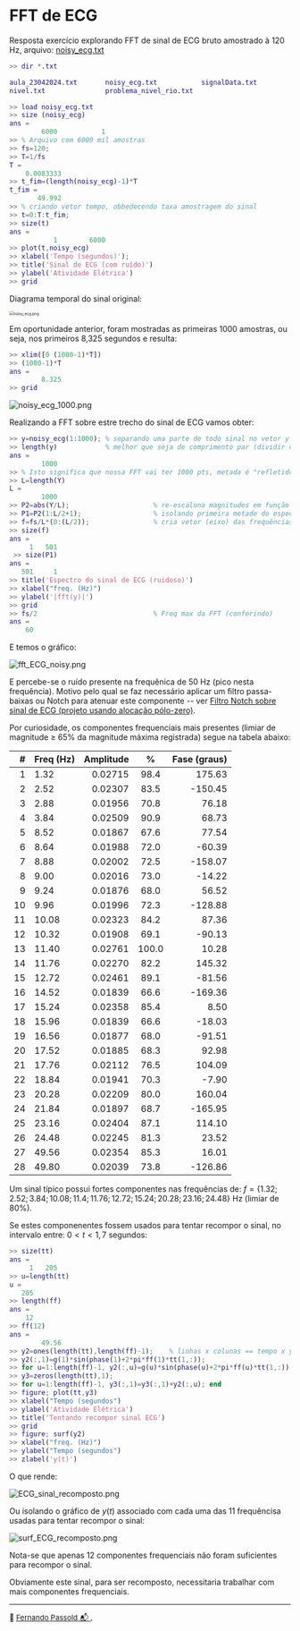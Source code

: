 # FFT de ECG

Resposta exercício explorando FFT de sinal de ECG bruto amostrado à 120 Hz, arquivo: [noisy_ecg.txt](noisy_ecg.txt)

```matlab
>> dir *.txt

aula_23042024.txt       noisy_ecg.txt           signalData.txt          
nivel.txt               problema_nivel_rio.txt  

>> load noisy_ecg.txt
>> size (noisy_ecg)
ans =
        6000           1
>> % Arquivo com 6000 mil amostras
>> fs=120;
>> T=1/fs
T =
    0.0083333
>> t_fim=(length(noisy_ecg)-1)*T
t_fim =
       49.992
>> % criando vetor tempo, obbedecendo taxa amostragem do sinal
>> t=0:T:t_fim;
>> size(t)
ans =
           1        6000
>> plot(t,noisy_ecg)
>> xlabel('Tempo (segundos)');
>> title('Sinal de ECG (com ruído)')
>> ylabel('Atividade Elétrica')
>> grid
```

Diagrama temporal do sinal original:

<img src="figuras/noisy_ecg.png" alt="noisy_ecg.png" style="zoom:48%;" />

Em oportunidade anterior, foram mostradas as primeiras 1000 amostras, ou seja, nos primeiros 8,325 segundos e resulta:

```matlab
>> xlim([0 (1000-1)*T])
>> (1000-1)*T
ans =
        8.325
>> grid
```

![noisy_ecg_1000.png](figuras/noisy_ecg_1000.png)

Realizando a FFT sobre estre trecho do sinal de ECG vamos obter:

```matlab
>> y=noisy_ecg(1:1000);	% separando uma parte de todo sinal no vetor y
>> length(y)			% melhor que seja de comprimento par (dividir especttro depois)
ans =
        1000
>> % Isto significa que nossa FFT vai ter 1000 pts, metada é "refletido"
>> L=length(Y)
L =
        1000
>> P2=abs(Y/L);                     % re-escalona magnitudes em função de L
>> P1=P2(1:L/2+1);                  % isolando primeira metade do espectro
>> f=fs/L*(0:(L/2));				% cria vetor (eixo) das frequências
>> size(f)
ans =
     1   501
 >> size(P1)
ans =
   501     1
>> title('Espectro do sinal de ECG (ruidoso)')
>> xlabel("freq. (Hz)")
>> ylabel('|fft(y)|')
>> grid
>> fs/2								% Freq max da FFT (conferindo)
ans =
    60
```

E temos o gráfico:

![fft_ECG_noisy.png](figuras/fft_ECG_noisy.png)

E percebe-se o ruído presente na frequênica de 50 Hz (pico nesta frequência). Motivo pelo qual se faz necessário aplicar um filtro passa-baixas ou Notch para atenuar este componente -- ver [Filtro Notch sobre sinal de ECG (projeto usando alocação pólo-zero)](projeto_polo_zero.html).

Por curiosidade, os componentes frequenciais mais presentes (limiar de magnitude $\ge$ 65% da magnitude máxima registrada) segue na tabela abaixo:

| #  | Freq (Hz) | Amplitude |  %  | Fase (graus) |
|---:|:----------|----------:|:---:|-------------:|
| 1 | 1.32 | 0.02715 | 98.4 | 175.63 |
| 2 | 2.52 | 0.02307 | 83.5 | -150.45 |
| 3 | 2.88 | 0.01956 | 70.8 | 76.18 |
| 4 | 3.84 | 0.02509 | 90.9 | 68.73 |
| 5 | 8.52 | 0.01867 | 67.6 | 77.54 |
| 6 | 8.64 | 0.01988 | 72.0 | -60.39 |
| 7 | 8.88 | 0.02002 | 72.5 | -158.07 |
| 8 | 9.00 | 0.02016 | 73.0 | -14.22 |
| 9 | 9.24 | 0.01876 | 68.0 | 56.52 |
| 10 | 9.96 | 0.01996 | 72.3 | -128.88 |
| 11 | 10.08 | 0.02323 | 84.2 | 87.36 |
| 12 | 10.32 | 0.01908 | 69.1 | -90.13 |
| 13 | 11.40 | 0.02761 | 100.0 | 10.28 |
| 14 | 11.76 | 0.02270 | 82.2 | 145.32 |
| 15 | 12.72 | 0.02461 | 89.1 | -81.56 |
| 16 | 14.52 | 0.01839 | 66.6 | -169.36 |
| 17 | 15.24 | 0.02358 | 85.4 | 8.50 |
| 18 | 15.96 | 0.01839 | 66.6 | -18.03 |
| 19 | 16.56 | 0.01877 | 68.0 | -91.51 |
| 20 | 17.52 | 0.01885 | 68.3 | 92.98 |
| 21 | 17.76 | 0.02112 | 76.5 | 104.09 |
| 22 | 18.84 | 0.01941 | 70.3 | -7.90 |
| 23 | 20.28 | 0.02209 | 80.0 | 160.04 |
| 24 | 21.84 | 0.01897 | 68.7 | -165.95 |
| 25 | 23.16 | 0.02404 | 87.1 | 114.10 |
| 26 | 24.48 | 0.02245 | 81.3 | 23.52 |
| 27 | 49.56 | 0.02354 | 85.3 | 16.01 |
| 28 | 49.80 | 0.02039 | 73.8 | -126.86 |

Um sinal típico possui fortes componentes nas frequências de: $f=\{         1.32;
         2.52;
         3.84;
        10.08;
         11.4;
        11.76;
        12.72;
        15.24;
        20.28;
        23.16;
        24.48\}$ Hz (limiar de 80%).

Se estes componenentes fossem usados para tentar recompor o sinal, no intervalo entre: $0 < t < 1,7$ segundos:

```matlab
>> size(tt)
ans =
     1   205
>> u=length(tt)
u =
   205
>> length(ff)
ans =
    12
>> ff(12)
ans =
        49.56
>> y2=ones(length(tt),length(ff)-1);	% linhas x colunas == tempo x y(t)|freq
>> y2(:,1)=g(1)*sin(phase(1)+2*pi*ff(1)*tt(1,:));
>> for u=1:length(ff)-1, y2(:,u)=g(u)*sin(phase(u)+2*pi*ff(u)*tt(1,:)); end
>> y3=zeros(length(tt),1);
>> for u=1:length(ff)-1, y3(:,1)=y3(:,1)+y2(:,u); end
>> figure; plot(tt,y3)
>> xlabel("Tempo (segundos")
>> ylabel('Atividade Elétrica')
>> title('Tentando recompor sinal ECG')
>> grid
>> figure; surf(y2)
>> xlabel("freq. (Hz)")
>> ylabel("Tempo (segundos")
>> zlabel('y(t)')
```

O que rende:

![ECG_sinal_recomposto.png](figuras/ECG_sinal_recomposto.png)

Ou isolando o gráfico de $y(t)$ associado com cada uma das 11 frequêncisa usadas para tentar recompor o sinal:

![surf_ECG_recomposto.png](figuras/surf_ECG_recomposto.png)

Nota-se que apenas 12 componentes frequenciais não foram suficientes para recompor o sinal.

Obviamente este sinal, para ser recomposto, necessitaria trabalhar com mais componentes frequenciais.

---

<font size="2">🌊 [Fernando Passold](https://fpassold.github.io/)[ 📬 ](mailto:fpassold@gmail.com), <script language="JavaScript"><!-- Hide JavaScript...
var LastUpdated = document.lastModified;
document.writeln ("página criada em 17/06/2024; atualizada em " + LastUpdated); // End Hiding -->
</script></font>





